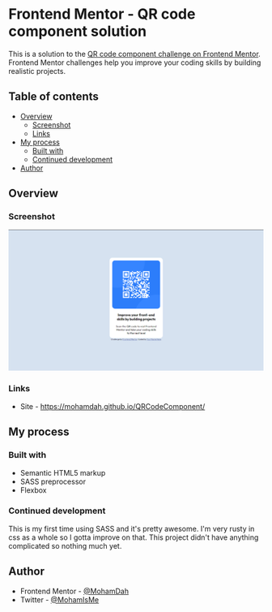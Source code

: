 # Frontend Mentor - QR code component solution

This is a solution to the [QR code component challenge on Frontend Mentor](https://www.frontendmentor.io/challenges/qr-code-component-iux_sIO_H). Frontend Mentor challenges help you improve your coding skills by building realistic projects. 

## Table of contents

- [Overview](#overview)
  - [Screenshot](#screenshot)
  - [Links](#links)
- [My process](#my-process)
  - [Built with](#built-with)
  - [Continued development](#continued-development)
- [Author](#author)


## Overview

### Screenshot

![](./images/screenshot.png)

### Links

- Site - https://mohamdah.github.io/QRCodeComponent/

## My process

### Built with

- Semantic HTML5 markup
- SASS preprocessor
- Flexbox

### Continued development

This is my first time using SASS and it's pretty awesome. I'm very rusty in css as a whole so I gotta improve on that. This project didn't have anything complicated so nothing much yet.

## Author

- Frontend Mentor - [@MohamDah](https://www.frontendmentor.io/profile/MohamDah)
- Twitter - [@MohamIsMe](https://www.twitter.com/MohamIsMe)



